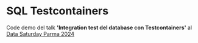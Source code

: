 # SQL Testcontainers

Code demo del talk **'Integration test del database con Testcontainers'** al
[Data Saturday Parma 2024](https://datasaturdays.com/Event/20241123-datasaturday0064#page-top)
